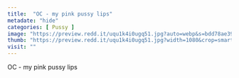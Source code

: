 ```yaml
---
title:  "OC - my pink pussy lips"
metadate: "hide"
categories: [ Pussy ]
image: "https://preview.redd.it/uqu1k4i0ugq51.jpg?auto=webp&s=bdd78ae39c21d5e9d3aca230ca4b2ad386ff8d02"
thumb: "https://preview.redd.it/uqu1k4i0ugq51.jpg?width=1080&crop=smart&auto=webp&s=e232261c7e7c4d7645b4c46081ed3e9f65bb24f2"
visit: ""
---
```

OC - my pink pussy lips

